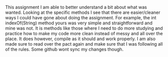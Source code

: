 This assignment I am able to better understand a bit about what was wanted. Looking at the specific methods I see that there are easier/cleaner ways I could have gone about doing the assignment. For example, the int indexOf(String) method yours was very simple and straightforward and mine was not. It is methods like those where I need to do more studying and practice how to make my code more clean instead of messy and all over the place. It does however, compile as it should and work properly. I am also made sure to read over the pact again and make sure that I was following all of the rules. Some github wont sync my changes though.